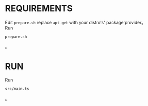 # REQUIREMENTS

Edit `prepare.sh` replace `apt-get` with your distro's' package'provider。  
Run 
```sh
prepare.sh
```
。  

# RUN

Run 
```sh
src/main.ts 
```
。  
